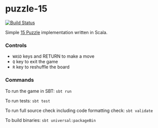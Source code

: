 # puzzle-15
[![Build Status](https://travis-ci.com/Kambius/puzzle-15.svg?branch=master)](https://travis-ci.com/Kambius/puzzle-15)

Simple [15 Puzzle](https://en.wikipedia.org/wiki/15_puzzle) implementation written in Scala.

### Controls
* `WASD` keys and RETURN to make a move
* `Q` key to exit the game
* `R` key to reshuffle the board 

### Commands
To run the game in SBT:
`sbt run`

To run tests:
`sbt test`

To run full source check including code formatting check:
`sbt validate`

To build binaries:
`sbt universal:packageBin`